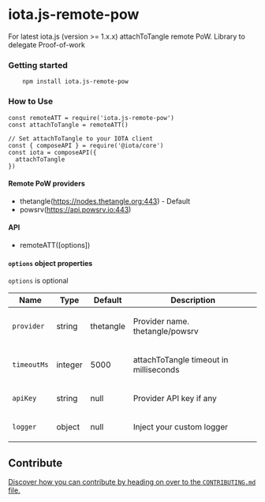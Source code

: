 # iota.js-remote-pow
For latest iota.js (version >= 1.x.x) attachToTangle remote PoW. Library to delegate Proof-of-work 


### Getting started
```
    npm install iota.js-remote-pow
```

### How to Use

```
const remoteATT = require('iota.js-remote-pow')
const attachToTangle = remoteATT()

// Set attachToTangle to your IOTA client
const { composeAPI } = require('@iota/core')
const iota = composeAPI({
  attachToTangle
})
```

#### Remote PoW providers
- thetangle(https://nodes.thetangle.org:443) - Default
- powsrv(https://api.powsrv.io:443)

#### API

- remoteATT([options])

#### `options` object properties

`options` is optional

<table class="params">
  <thead>
    <tr>
      <th>Name</th>
      <th>Type</th>
      <th>Default</th>
      <th class="last">Description</th>
    </tr>
  </thead>
  <tbody>
    <tr>
      <td class="name"><code>provider</code></td>
      <td class="type">
        <span class="param-type">string</span>
      </td>
      <td>
        <p>thetangle</p>
      </td>
      <td class="description last">
        <p>Provider name. thetangle/powsrv</p>
      </td>
    </tr>
    <tr>
      <td class="name"><code>timeoutMs</code></td>
      <td class="type">
        <span class="param-type">integer</span>
      </td>
      <td>
        <p>5000</p>
      </td>
      <td class="description last">
        <p>attachToTangle timeout in milliseconds</p>
      </td>
    </tr>
    <tr>
      <td class="name"><code>apiKey</code></td>
      <td class="type">
        <span class="param-type">string</span>
      </td>
      <td>
        <p>null</p>
      </td>
      <td class="description last">
        <p>Provider API key if any</p>
      </td>
    </tr>
    <tr>
      <td class="name"><code>logger</code></td>
      <td class="type">
        <span class="param-type">object</span>
      </td>
      <td>
        <p>null</p>
      </td>
      <td class="description last">
        <p>Inject your custom logger</p>
      </td>
    </tr>
  </tbody>
</table>

## Contribute

[Discover how you can contribute by heading on over to the `CONTRIBUTING.md` file.](https://github.com/pasupulaphani/iota.js-remote-pow/blob/master/CONTRIBUTING.md)

